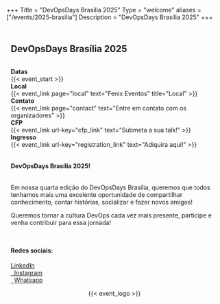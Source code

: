 +++
Title = "DevOpsDays Brasília 2025"
Type = "welcome"
aliases = ["/events/2025-brasilia"]
Description = "DevOpsDays Brasília 2025"
+++


<div style="padding: 10px;">
  <div style="padding-bottom: 1em;">
    <h2>DevOpsDays Brasília 2025</h2>
  </div>
  <div style="padding-bottom: 1em;">
    <div class="row">
      <div class="col-md-2">
        <strong>Datas</strong>
      </div>
      <div class="col-md-8">
        {{< event_start >}}
      </div>
    </div>
    <div class="row">
      <div class="col-md-2">
        <strong>Local</strong>
      </div>
      <div class="col-md-8">
        {{< event_link page="local" text="Fenix Eventos" title="Local" >}}
      </div>
    </div>
    <div class="row">
      <div class="col-md-2">
        <strong>Contato</strong>
      </div>
      <div class="col-md-6">
        {{< event_link page="contact" text="Entre em contato com os organizadores" >}}
      </div>
    </div>
    <div class="row">
      <div class="col-md-2">
        <strong>CFP</strong>
      </div>
      <div class="col-md-6">
        {{< event_link url-key="cfp_link" text="Submeta a sua talk!" >}}
      </div>
    </div>
    <div class="row">
      <div class="col-md-2">
        <strong>Ingresso</strong>
      </div>
      <div class="col-md-6">
        {{< event_link url-key="registration_link" text="Adiquira aqui!" >}}
      </div>
    </div>
  </div>
  
  <div>
    <h4 style="padding-bottom: 1em;">
      <strong>DevOpsDays Brasília 2025!</strong>
    </h4>
    <p>
      Em nossa quarta edição do DevOpsDays Brasília, queremos que todos tenhamos mais uma excelente oportunidade de compartilhar conhecimento, contar histórias, socializar e fazer novos amigos!
    </p>
    <p>
      Queremos tornar a cultura DevOps cada vez mais presente, participe e venha contribuir para essa jornada!
    </p>
  </div>

  <div style="padding-top:1em; padding-bottom:1em;" class="d-flex flex-row">
    <div>
      <h4>
        Redes sociais:
      </h4>
      <div class="d-flex flex-row">
        <div style="witdh: auto; padding-right: 1em;">
          <a target="_blank" style="text-align:left;" class="btn btn-secondary btn-block" href="https://www.linkedin.com/company/devopsdaysbsb"><i class="fa fa-linkedin fa-fw"></i> LinkedIn</a>
        </div>
        <div style="witdh: auto; padding-right: 1em;">
          <a target="_blank" style="text-align:left;" class="btn btn-secondary btn-block" href="https://www.instagram.com/devopsdaysbsb/"> <i class="fa fa-instagram fa-fw"></i>&nbsp; Instagram</a>
        </div>
        <div style="witdh: auto; padding-right: 1em;">
          <a target="_blank" style="text-align:left;" class="btn btn-secondary btn-block" href="https://chat.whatsapp.com/Bbdt3KoyS2pDEt09HGJ7zi"> <i class="fa fa-whatsapp fa-fw"></i>&nbsp; Whatsapp</a>
        </div>
      </div>
    </div>
  </div>
  <div style="text-align:center; width: auto;">
    {{< event_logo >}}
  </div>
</div>
